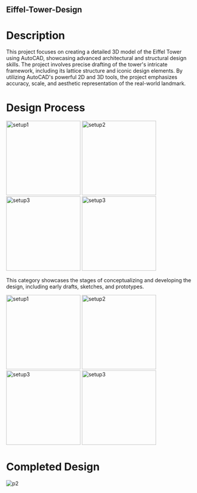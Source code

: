 ##  Eiffel-Tower-Design

# Description

This project focuses on creating a detailed 3D model of the Eiffel Tower using AutoCAD, showcasing advanced architectural and structural design skills. The project involves precise drafting of the tower's intricate framework, including its lattice structure and iconic design elements. By utilizing AutoCAD's powerful 2D and 3D tools, the project emphasizes accuracy, scale, and aesthetic representation of the real-world landmark.

# Design Process

<img src="https://github.com/user-attachments/assets/1fe707f3-19b2-427b-a857-6eab861c6eab" alt="setup1" width="200" height="200">
<img src="https://github.com/user-attachments/assets/15d5fc78-3eec-4bfb-9b09-0a0efb5b3ca2" alt="setup2" width="200" height="200">
<img src="https://github.com/user-attachments/assets/1a360601-338c-4b3f-8495-2abf0adb410b" alt="setup3" width="200" height="200">
<img src="https://github.com/user-attachments/assets/5567c92f-a77d-41b9-ab2c-da0c794f63c0" alt="setup3" width="200" height="200">

This category showcases the stages of conceptualizing and developing the design, including early drafts, sketches, and prototypes.


<img src="https://github.com/user-attachments/assets/713f0822-9195-4dbb-a2f5-c0760725235a" alt="setup1" width="200" height="200">
<img src="https://github.com/user-attachments/assets/b4e449b4-7979-431b-90e8-438f5026d655" alt="setup2" width="200" height="200">
<img src="https://github.com/user-attachments/assets/192d9c74-6d91-4b15-9cba-5761bcb87280" alt="setup3" width="200" height="200">
<img src="https://github.com/user-attachments/assets/4386cc68-10db-44f6-9cff-b7716f503a1d" alt="setup3" width="200" height="200">

# Completed Design

![p2](https://github.com/user-attachments/assets/2be90a3d-87c6-499c-8ff9-6ab4a342f910)
